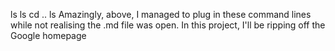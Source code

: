 ls
ls
cd ..
ls
Amazingly, above, I managed to plug in these command lines while not realising the .md file was open.
In this project, I'll be ripping off the Google homepage